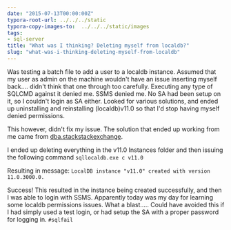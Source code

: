 ```yaml
---
date: "2015-07-13T00:00:00Z"
typora-root-url: ../../../static
typora-copy-images-to:  ../../../static/images
tags:
- sql-server
title: "What was I thinking? Deleting myself from localdb?"
slug: "what-was-i-thinking-deleting-myself-from-localdb"
---
```


Was testing a batch file to add a user to a localdb instance. Assumed that my user as admin on the machine wouldn't have an issue inserting myself back.... didn't think that one through too carefully. Executing any type of SQLCMD against it denied me. SSMS denied me. No SA had been setup on it, so I couldn't login as SA either. Looked for various solutions, and ended up uninstalling and reinstalling (localdb)v11.0 so that I'd stop having myself denied permissions.

This however, didn't fix my issue. The solution that ended up working from me came from [dba.stackstackexchange](http://dba.stackexchange.com/questions/30383/cannot-start-sqllocaldb-instance-with-my-windows-account).

I ended up deleting everything in the v11.0 Instances folder and then issuing the following command `sqllocaldb.exe c v11.0`

Resulting in message: `LocalDB instance "v11.0" created with version 11.0.3000.0.`

Success! This resulted in the instance being created successfully, and then I was able to login with SSMS. Apparently today was my day for learning some localdb permissions issues. What a blast..... Could have avoided this if I had simply used a test login, or had setup the SA with a proper password for logging in. `#sqlfail`
